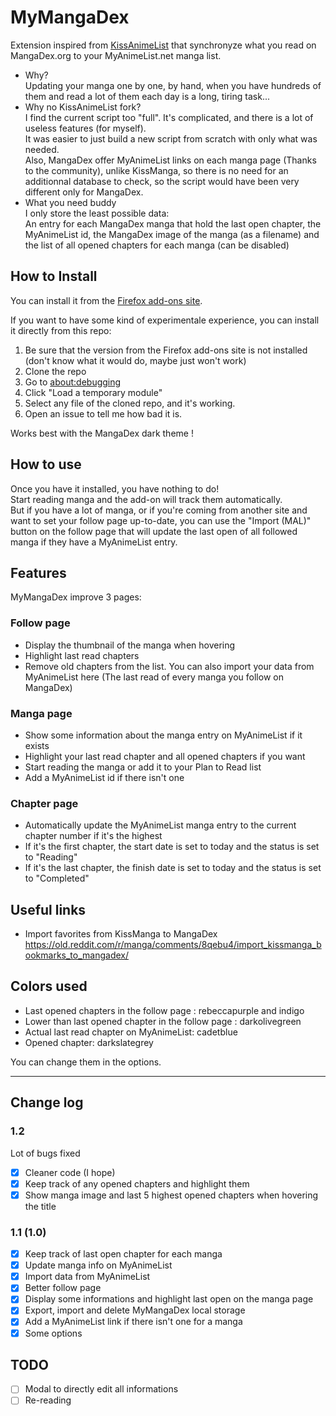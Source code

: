 # MyMangaDex
Extension inspired from [KissAnimeList](https://github.com/lolamtisch/KissAnimeList) that synchronyze what you read on MangaDex.org to your MyAnimeList.net manga list.

* Why?  
Updating your manga one by one, by hand, when you have hundreds of them and read a lot of them each day is a long, tiring task...
* Why no KissAnimeList fork?  
I find the current script too "full". It's complicated, and there is a lot of useless features (for myself).  
It was easier to just build a new script from scratch with only what was needed.  
Also, MangaDex offer MyAnimeList links on each manga page (Thanks to the community), unlike KissManga, so there is no need for an additionnal database to check, so the script would have been very different only for MangaDex.
* What you need buddy  
I only store the least possible data:  
An entry for each MangaDex manga that hold the last open chapter, the MyAnimeList id, the MangaDex image of the manga (as a filename) and the list of all opened chapters for each manga (can be disabled)

## How to Install
You can install it from the [Firefox add-ons site](https://addons.mozilla.org/fr/firefox/addon/mymangadex/).

If you want to have some kind of experimentale experience, you can install it directly from this repo:
1. Be sure that the version from the Firefox add-ons site is not installed (don't know what it would do, maybe just won't work)
2. Clone the repo
3. Go to [about:debugging](about:debugging)
4. Click "Load a temporary module"
5. Select any file of the cloned repo, and it's working.
6. Open an issue to tell me how bad it is.

Works best with the MangaDex dark theme !

## How to use
Once you have it installed, you have nothing to do!  
Start reading manga and the add-on will track them automatically.  
But if you have a lot of manga, or if you're coming from another site and want to set your follow page up-to-date, you can use the "Import (MAL)" button on the follow page that will update the last open of all followed manga if they have a MyAnimeList entry.

## Features
MyMangaDex improve 3 pages:
### Follow page
* Display the thumbnail of the manga when hovering
* Highlight last read chapters
* Remove old chapters from the list.
You can also import your data from MyAnimeList here (The last read of every manga you follow on MangaDex)

### Manga page
* Show some information about the manga entry on MyAnimeList if it exists
* Highlight your last read chapter and all opened chapters if you want
* Start reading the manga or add it to your Plan to Read list
* Add a MyAnimeList id if there isn't one

### Chapter page
* Automatically update the MyAnimeList manga entry to the current chapter number if it's the highest
* If it's the first chapter, the start date is set to today and the status is set to "Reading"
* If it's the last chapter, the finish date is set to today and the status is set to "Completed"

## Useful links
* Import favorites from KissManga to MangaDex https://old.reddit.com/r/manga/comments/8qebu4/import_kissmanga_bookmarks_to_mangadex/

## Colors used
* Last opened chapters in the follow page : rebeccapurple and indigo
* Lower than last opened chapter in the follow page : darkolivegreen
* Actual last read chapter on MyAnimeList: cadetblue
* Opened chapter: darkslategrey

You can change them in the options.

---

## Change log
### 1.2
Lot of bugs fixed  
- [x] Cleaner code (I hope)
- [x] Keep track of any opened chapters and highlight them
- [x] Show manga image and last 5 highest opened chapters when hovering the title

### 1.1 (1.0)
- [x] Keep track of last open chapter for each manga
- [x] Update manga info on MyAnimeList
- [x] Import data from MyAnimeList
- [x] Better follow page
- [x] Display some informations and highlight last open on the manga page
- [x] Export, import and delete MyMangaDex local storage
- [x] Add a MyAnimeList link if there isn't one for a manga
- [x] Some options

## TODO
- [ ] Modal to directly edit all informations
- [ ] Re-reading